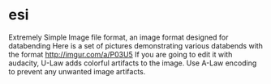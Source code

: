 # esi
Extremely Simple Image file format, an image format designed for databending
Here is a set of pictures demonstrating various databends with the format http://imgur.com/a/P03U5
If you are going to edit it with audacity, U-Law adds colorful artifacts to the image. Use A-Law encoding to prevent any unwanted image artifacts.
